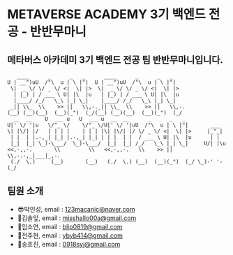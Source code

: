 # METAVERSE ACADEMY 3기 백엔드 전공 - 반반무마니

## 메타버스 아카데미 3기 백엔드 전공 팀 반반무마니입니다.

```
   ____      _      _   _      ____      _      _   _     
U | __")uU  /"\  u | \ |"|  U | __")uU  /"\  u | \ |"|    
 \|  _ \/ \/ _ \/ <|  \| |>  \|  _ \/ \/ _ \/ <|  \| |>   
  | |_) | / ___ \ U| |\  |u   | |_) | / ___ \ U| |\  |u   
  |____/ /_/   \_\ |_| \_|    |____/ /_/   \_\ |_| \_|    
 _|| \\_  \\    >> ||   \\,-._|| \\_  \\    >> ||   \\,-. 
(__) (__)(__)  (__)(_")  (_/(__) (__)(__)  (__)(_")  (_/  
  __  __    U  ___ u   U  ___ u  __  __      _      _   _                 
U|' \/ '|u   \/"_ \/    \/"_ \/U|' \/ '|uU  /"\  u | \ |"|       ___      
\| |\/| |/   | | | |    | | | |\| |\/| |/ \/ _ \/ <|  \| |>     |_"_|     
 | |  | |.-,_| |_| |.-,_| |_| | | |  | |  / ___ \ U| |\  |u      | |      
 |_|  |_| \_)-\___/  \_)-\___/  |_|  |_| /_/   \_\ |_| \_|     U/| |\u    
<<,-,,-.       \\         \\   <<,-,,-.   \\    >> ||   \\,-.-,_|___|_,-. 
 (./  \.)     (__)       (__)   (./  \.) (__)  (__)(_")  (_/ \_)-' '-(_/  
```


## 팀원 소개
- 😎박인성, email : 123macanic@naver.com
- 🐣김솔잎, email : misshallo00a@gmail.com
- 🎸임소연, email : blip0819@gmail.com
- 🐰전주현, email : ybyb414@gmail.com
- 🐯송호진, email : 0918syj@gmail.com

